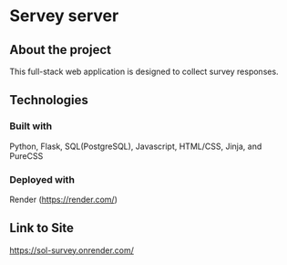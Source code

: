 # Servey server

## About the project

This full-stack web application is designed to collect survey responses.

## Technologies

### Built with
Python, Flask, SQL(PostgreSQL), Javascript, HTML/CSS, Jinja, and PureCSS

### Deployed with
Render (https://render.com/) 


## Link to Site
<https://sol-survey.onrender.com/>


